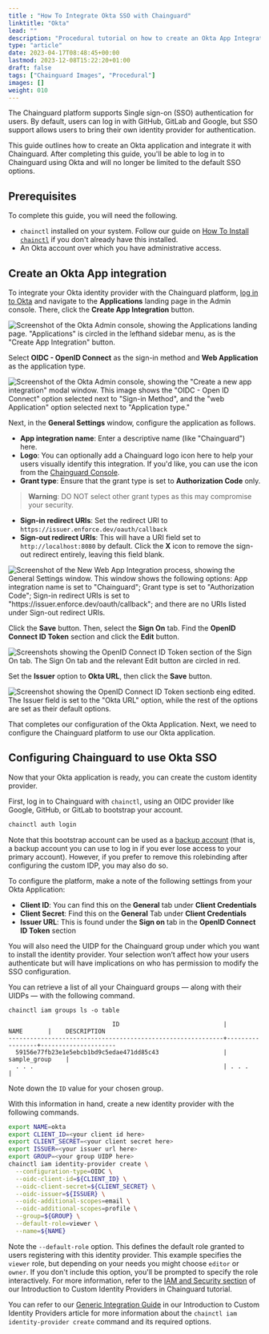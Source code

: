 ```yaml
---
title : "How To Integrate Okta SSO with Chainguard"
linktitle: "Okta"
lead: ""
description: "Procedural tutorial on how to create an Okta App Integration"
type: "article"
date: 2023-04-17T08:48:45+00:00
lastmod: 2023-12-08T15:22:20+01:00
draft: false
tags: ["Chainguard Images", "Procedural"]
images: []
weight: 010
---
```


The Chainguard platform supports Single sign-on (SSO) authentication for users. By default, users can log in with GitHub, GitLab and Google, but SSO support allows users to bring their own identity provider for authentication.

This guide outlines how to create an Okta application and integrate it with Chainguard. After completing this guide, you'll be able to log in to Chainguard using Okta and will no longer be limited to the default SSO options.


## Prerequisites

To complete this guide, you will need the following.

* `chainctl` installed on your system. Follow our guide on [How To Install `chainctl`](/chainguard/chainguard-enforce/how-to-install-chainctl/) if you don't already have this installed.
* An Okta account over which you have administrative access.


## Create an Okta App integration

To integrate your Okta identity provider with the Chainguard platform, [log in to Okta](https://www.okta.com/login/) and navigate to the **Applications** landing page in the Admin console. There, click the **Create App Integration** button.

![Screenshot of the Okta Admin console, showing the Applications landing page. "Applications" is circled in the lefthand sidebar menu, as is the "Create App Integration" button.](okta-1.png)

Select **OIDC - OpenID Connect** as the sign-in method and **Web Application** as the application type.

![Screenshot of the Okta Admin console, showing the "Create a new app integration" modal window. This image shows the "OIDC - Open ID Connect" option selected next to "Sign-in Method", and the "web Application" option selected next to "Application type."](okta_2_create_buttons.png)

Next, in the **General Settings** window, configure the application as follows.

* **App integration name**: Enter a descriptive name (like "Chainguard") here.
* **Logo**: You can optionally add a Chainguard logo icon here to help your users visually identify this integration. If you'd like, you can use the icon from the [Chainguard Console](https://console.enforce.dev/logo512.png).
* **Grant type**: Ensure that the grant type is set to **Authorization Code** only.

> **Warning**: DO NOT select other grant types as this may compromise your security.

* **Sign-in redirect URIs**: Set the redirect URI to `https://issuer.enforce.dev/oauth/callback`
* **Sign-out redirect URIs**: This will have a URI field set to `http://localhost:8080` by default. Click the **X** icon to remove the sign-out redirect entirely, leaving this field blank.

![Screenshot of the New Web App Integration process, showing the General Settings window. This window shows the following options: App integration name is set to "Chainguard"; Grant type is set to "Authorization Code"; Sign-in redirect URIs is set to "https://issuer.enforce.dev/oauth/callback"; and there are no URIs listed under Sign-out redirect URIs.](okta_3_new-web-app-int.png)

Click the **Save** button. Then, select the **Sign On** tab. Find the **OpenID Connect ID Token** section and click the **Edit** button.

![Screenshots showing the OpenID Connect ID Token section of the Sign On tab. The Sign On tab and the relevant Edit button are circled in red.](okta-4-5.png)

Set the **Issuer** option to **Okta URL**, then click the **Save** button.

![Screenshot showing the OpenID Connect ID Token sectionb eing edited. The Issuer field is set to the "Okta URL" option, while the rest of the options are set as their default options.](okta_6_open_id_connect-2.png)

That completes our configuration of the Okta Application. Next, we need to configure the Chainguard platform to use our Okta application.


## Configuring Chainguard to use Okta SSO

Now that your Okta application is ready, you can create the custom identity provider.

First, log in to Chainguard with `chainctl`, using an OIDC provider like Google, GitHub, or GitLab to bootstrap your account.

```sh
chainctl auth login
```

Note that this bootstrap account can be used as a [backup account](/chainguard/chainguard-enforce/authentication/custom-idps/#backup-accounts) (that is, a backup account you can use to log in if you ever lose access to your primary account). However, if you prefer to remove this rolebinding after configuring the custom IDP, you may also do so.

To configure the platform, make a note of the following settings from your Okta Application:

* **Client ID**: You can find this on the **General** tab under **Client Credentials**
* **Client Secret**: Find this on the **General** Tab under **Client Credentials**
* **Issuer URL**: This is found under the **Sign on** tab in the **OpenID Connect ID Token** section

You will also need the UIDP for the Chainguard group under which you want to install the identity provider.  Your selection won’t affect how your users authenticate but will have implications on who has permission to modify the SSO configuration.

You can retrieve a list of all your Chainguard groups — along with their UIDPs — with the following command.

```shell
chainctl iam groups ls -o table
```
```output
                             ID                             |      NAME       |    DESCRIPTION
------------------------------------------------------------+-----------------+---------------------
  59156e77fb23e1e5ebcb1bd9c5edae471dd85c43                  | sample_group    |
  . . .                                                     | . . .           |
```

Note down the `ID` value for your chosen group.

With this information in hand, create a new identity provider with the following commands.

```sh
export NAME=okta
export CLIENT_ID=<your client id here>
export CLIENT_SECRET=<your client secret here>
export ISSUER=<your issuer url here>
export GROUP=<your group UIDP here>
chainctl iam identity-provider create \
  --configuration-type=OIDC \
  --oidc-client-id=${CLIENT_ID} \
  --oidc-client-secret=${CLIENT_SECRET} \
  --oidc-issuer=${ISSUER} \
  --oidc-additional-scopes=email \
  --oidc-additional-scopes=profile \
  --group=${GROUP} \
  --default-role=viewer \
  --name=${NAME}
```

Note the `--default-role` option. This defines the default role granted to users registering with this identity provider. This example specifies the `viewer` role, but depending on your needs you might choose `editor` or `owner`. If you don't include this option, you'll be prompted to specify the role interactively. For more information, refer to the [IAM and Security section](/chainguard/chainguard-enforce/authentication/custom-idps/#iam-and-security) of our Introduction to Custom Identity Providers in Chainguard tutorial.

You can refer to our [Generic Integration Guide](/chainguard/administration/custom-idps/custom-idps/#generic-integration-guide) in our Introduction to Custom Identity Providers article for more information about the `chainctl iam identity-provider create` command and its required options.
